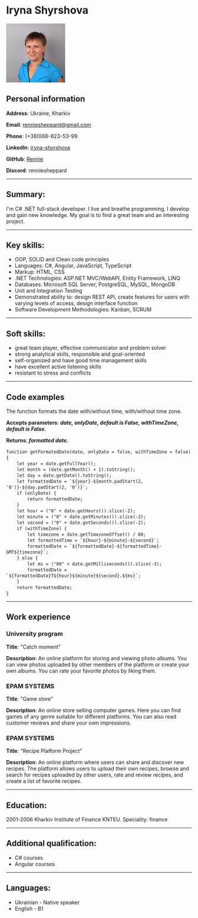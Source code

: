 # Iryna Shyrshova

![photo](/images/photo.jpg)

## Personal information

**Address**: Ukraine, Kharkiv

**Email**: renniesheppard@gmail.com

**Phone**: (+380)66-823-53-99

**LinkedIn**: [iryna-shyrshova](https://www.linkedin.com/in/iryna-shyrshova-27968880)
 
**GitHub**: [Rennie](https://github.com/IRIKA)

**Discord**: renniesheppard

---
## Summary:
 
I'm C# .NET full-stack developer. I live and breathe programming. I develop and gain new knowledge. My goal is to find a great team and an interesting project.

---
## Key skills:

* OOP, SOLID and Clean code principles
* Languages: C#, Angular, JavaScript, TypeScript
* Markup: HTML, CSS
* .NET Technologies: ASP.NET MVC/WebAPI, Entity Framework, LINQ
* Databases: Microsoft SQL Server, PostgreSQL, MySQL, MongoDB
* Unit and Integration Testing
* Demonstrated ability to: design REST API, create features for users with varying levels of access, design interface function
* Software Development Methodologies: Kanban, SCRUM

---
## Soft skills:

* great team player, effective communicator and problem solver
* strong analytical skills, responsible and goal-oriented
* self-organized and have good time management skills
* have excellent active listening skills
* resistant to stress and conflicts

---
## Code examples

The function formats the date with/without time, with/without time zone.

**Accepts parameters**: ***date, onlyDate, default is False, withTimeZone, default is False.***

**Returns**: ***formatted date.***

```
function getFormatedDate(date, onlyDate = false, withTimeZone = false) {
    let year = date.getFullYear();
    let month = (date.getMonth() + 1).toString();
    let day = date.getDate().toString();
    let formattedDate = `${year}-${month.padStart(2, '0')}-${day.padStart(2, '0')}`;
    if (onlyDate) {
        return formattedDate;
    }
    let hour = ("0" + date.getHours()).slice(-2);
    let minute = ("0" + date.getMinutes()).slice(-2);
    let second = ("0" + date.getSeconds()).slice(-2);
    if (withTimeZone) {
        let timezone = date.getTimezoneOffset() / 60;
        let formattedTime = `${hour}-${minute}-${second}`;
        formattedDate = `${formattedDate}-${formattedTime}-GMT${timezone}`;
    } else {
        let ms = ("00" + date.getMilliseconds()).slice(-3);
        formattedDate = `${formattedDate}T${hour}${minute}${second}.${ms}`;
    }
    return formattedDate;
}
```

---
## Work experience

### University program

**Title**: "Catch moment"

**Description**: An online platform for storing and viewing photo albums. You can view photos uploaded by other members of the platform or create your own albums. You can rate your favorite photos by liking them.

### EPAM SYSTEMS

**Title**: "Game store"

**Description**: An online store selling computer games. Here you can find games of any genre suitable for different platforms. You can also read customer reviews and share your own impressions.

### EPAM SYSTEMS

**Title**: "Recipe Platform Project"

**Description**: An online platform where users can share and discover new recipes. The platform allows users to upload their own recipes, browse and search for recipes uploaded by other users, rate and review recipes, and create a list of favorite recipes.

---
## Education:

2001-2006 Kharkiv Institute of Finance KNTEU. Speciality: finance 

---
## Additional qualification: 

* C# courses
* Angular courses

---
## Languages:

* Ukrainian - Native speaker
* English - B1 
